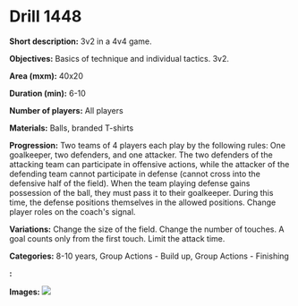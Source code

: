 # Drill 1448

**Short description:**
3v2 in a 4v4 game.

**Objectives:**
Basics of technique and individual tactics. 3v2.

**Area (mxm):**
40x20

**Duration (min):**
6-10

**Number of players:**
All players

**Materials:**
Balls, branded T-shirts

**Progression:**
Two teams of 4 players each play by the following rules: One goalkeeper, two defenders, and one attacker. The two defenders of the attacking team can participate in offensive actions, while the attacker of the defending team cannot participate in defense (cannot cross into the defensive half of the field). When the team playing defense gains possession of the ball, they must pass it to their goalkeeper. During this time, the defense positions themselves in the allowed positions. Change player roles on the coach's signal.

**Variations:**
Change the size of the field. Change the number of touches. A goal counts only from the first touch. Limit the attack time.

**Categories:**
8-10 years, Group Actions - Build up, Group Actions - Finishing

**:**


**Images:**
![](https://www.coachingfutsal.com/\images\e011dead-6437-435e-929e-6115d35e3015_252.png)

